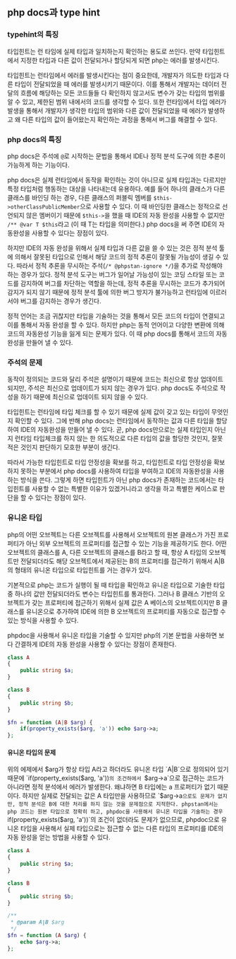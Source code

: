 ## php docs과 type hint

### typehint의 특징

타입힌트는 런 타임에 실제 타입과 일치하는지 확인하는 용도로 쓰인다. 만약 타입힌트에서 지정한 타입과 다른 값이 전달되거나 할당되게 되면 php는 에러를 발생시킨다.

타입힌트는 런타임에서 에러를 발생시킨다는 점이 중요한데, 개발자가 의도한 타입과 다른 타입이 전달되었을 때 에러를 발생시키기 때문이다. 이를 통해서 개발자는 데이터 전달의 흐름에 해당하는 모든 코드들들 다 확인하지 않고서도 변수가 갖는 타입의 범위를 알 수 있고, 제한된 범위 내에서의 코드를 생각할 수 있다. 또한 런타임에서 타입 에러가 발생을 통해서 개발자가 생각한 타입의 범위와 다른 값이 전달되었을 때 에러가 발생하고 왜 다른 타입의 값이 들어왔는지 확인하는 과정을 통해서 버그를 해결할 수 있다.

### php docs의 특징

php docs은 주석에 `@`로 시작하는 문법을 통해서 IDE나 정적 분석 도구에 의한 추론이 가능하게 하는 기능이다.

php docs은 실제 런타임에서 동작을 확인하는 것이 아니므로 실제 타입과는 다르지만 특정 타입처럼 행동하는 대상을 나타내는데 유용하다. 예를 들어 하나의 클래스가 다른 클래스를 바인딩 하는 경우, 다른 클래스의 퍼블릭 멤버를 `$this->otherClassPublicMember`으로 사용할 수 있다. 이 때 바인딩한 클래스는 정적으로 선언되지 않은 멤버이기 때문에 `$this->`을 했을 때 IDE의 자동 완성을 사용할 수 없지만 `/** @var T $this`라고 (이 때 T는 타입을 의미한다.) php docs을 써 주면 IDE의 자동완성을 사용할 수 있다는 장점이 있다.

하지만 IDE의 자동 완성을 위해서 실제 타입과 다른 값을 쓸 수 있는 것은 정적 분석 툴에 의해서 잘못된 타입으로 인해서 해당 코드의 정적 추론이 잘못될 가능성이 생길 수 있다. 따라서 정적 추론을 무시하는 주석(`/* @phpstan-ignore */`)을 추가로 작성해야 하는 경우가 있다. 정적 분석 도구는 버그가 일어날 가능성이 있는 코딩 스타일 또는 코드를 감지하여 버그를 차단하는 역할을 하는데, 정적 추론을 무시하는 코드가 추가되어 감지가 되지 않기 때문에 정적 분석 툴에 의한 버그 방지가 불가능하고 런타임에 이르러서야 버그를 감지하는 경우가 생긴다.

정적 언어는 조금 귀찮지만 타입을 기술하는 것을 통해서 모든 코드의 타입이 연결되고 이를 통해서 자동 완성을 할 수 있다. 하지만 php는 동적 언어이고 다양한 변환에 의해 코드의 자동완성 기능을 잃게 되는 문제가 있다. 이 때 php docs를 통해서 코드의 자동완성을 만들어 낼 수 있다.

### 주석의 문제

동작이 정의되는 코드와 달리 주석은 설명이기 때문에 코드는 최신으로 항상 업데이트 되지만, 주석은 최신으로 업데이트가 되지 않는 경우가 있다. php docs도 주석으로 작성을 하기 때문에 최신으로 업데이트 되지 않을 수 있다.

타입힌트는 런타임에 타입 체크를 할 수 있기 때문에 실제 값이 갖고 있는 타입이 무엇인지 확인할 수 있다. 그에 반해 php docs는 런타임에서 동작하는 값과 다른 타입을 할당하여 IDE의 자동완성을 만들어 낼 수 있다. 곧, php docs만으로는 실제 타입인지 아닌지 런타임 타입체크를 하지 않는 한 의도적으로 다른 타입의 값을 할당한 것인지, 잘못 적은 것인지 판단하기 모호한 부분이 생긴다.

따라서 가능한 타입힌트로 타입 안정성을 확보를 하고, 타입힌트로 타입 안정성을 확보하지 못하는 부분에서 php docs를 사용하여 타입을 부여하고 IDE의 자동완성을 사용하는 방식을 쓴다. 그렇게 하면 타입힌트가 아닌 php docs가 존재하는 코드에서는 타입힌트를 사용할 수 없는 특별한 이유가 있겠거니라고 생각을 하고 특별한 케이스로 판단을 할 수 있다는 장점이 있다.

### 유니온 타입

php의 어떤 오브젝트는 다른 오브젝트를 사용해서 오브젝트의 원본 클래스가 가진 프로퍼티가 아닌 외부 오브젝트의 프로퍼티를 접근할 수 있는 기능을 제공하기도 한다. 어떤 오브젝트의 클래스를 A, 다른 오브젝트의 클래스를 B라고 할 때, 항상 A 타입의 오브젝트만 전달되더라도 해당 오브젝트에서 제공된는 B의 프로퍼티를 접근하기 위해서 A|B의 형태의 유니온 타입으로 타입힌트를 거는 경우가 있다.

기본적으로 php는 코드가 실행이 될 때 타입을 확인하고 유니온 타입으로 기술한 타입 중 하나의 값만 전달되더라도 변수는 타입힌트를 통과한다. 그러나 B 클래스 기반의 오브젝트가 갖는 프로퍼티에 접근하기 위해서 실제 값은 A 베이스의 오브젝트이지만 B 클래스를 유니온으로 추가하여 IDE에 의한 B 오브젝트의 프로퍼티를 자동으로 접근할 수 있는 방식을 사용할 수 있다.

phpdoc을 사용해서 유니온 타입을 기술할 수 있지만 php의 기본 문법을 사용하면 보다 간결하게 IDE의 자동 완성을 사용할 수 있다는 장점이 존재한다.

```php
class A
{
    public string $a;
}

class B
{
    public string $b;
}

$fn = function (A|B $arg) {
    if(property_exists($arg, 'a')) echo $arg->a;
};
```

#### 유니온 타입의 문제

위의 에제에서 $arg가 항상 타입 A라고 하더라도 유니온 타입 `A|B`으로 정의되어 있기 때문에 `if(property_exists($arg, 'a'))`의 조건하에서 `$arg->a`으로 접근하는 코드가 아니라면 정적 분석에서 에러가 발생한다. 왜냐하면 B 타입에는 a 프로퍼티가 없기 때문이다. 하지만 실제로 전달되는 값은 A 타입만을 사용하므로 `$arg->a`으로도 문제가 없지만, 정적 분석은 B에 대한 처리를 하지 않는 것을 문제점으로 지적한다. phpstan에서는 php 코드는 원본 타입으로 정확히 하고, phpdoc을 사용해서 유니온 타입을 기술하는 경우 `if(property_exists($arg, 'a'))`의 조건이 없더라도 문제가 없으므로, phpdoc으로 유니온 타입을 사용해서 실제 타입으로는 접근할 수 없는 다른 타입의 프로퍼티를 IDE의 자동 완성을 얻는 방법을 사용할 수 있다.

```php
class A
{
    public string $a;
}

class B
{
    public string $b;
}

/**
 * @param A|B $arg
 */
$fn = function (A $arg) {
    echo $arg->a;
};
```

